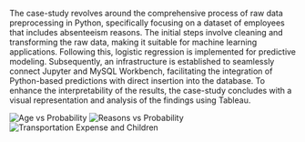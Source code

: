 The case-study revolves around the comprehensive process of raw data preprocessing in Python, specifically focusing on a dataset of employees that includes absenteeism reasons. The initial steps involve cleaning and transforming the raw data, making it suitable for machine learning applications. Following this, logistic regression is implemented for predictive modeling. Subsequently, an infrastructure is established to seamlessly connect Jupyter and MySQL Workbench, facilitating the integration of Python-based predictions with direct insertion into the database. To enhance the interpretability of the results, the case-study concludes with a visual representation and analysis of the findings using Tableau.

![Age vs Probability](https://github.com/TanLeblebici/Integrating_Py_SQL_Tableau/assets/75142903/8aeaf92d-1ed2-44ee-9dde-29c16ec1526d)
![Reasons vs Probability](https://github.com/TanLeblebici/Integrating_Py_SQL_Tableau/assets/75142903/9a8cfac2-8343-432c-b01b-a61ebf7e0d23)
![Transportation Expense and Children](https://github.com/TanLeblebici/Integrating_Py_SQL_Tableau/assets/75142903/47f80732-9bf5-4ade-bab4-9073d655a0ed)
